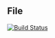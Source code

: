 File
----------------

[![Build Status](https://travis-ci.org/apipkin/node-web-example.svg?branch=master)](https://travis-ci.org/apipkin/node-web-example)

